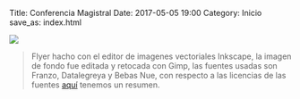 Title: Conferencia Magistral
Date: 2017-05-05 19:00
Category: Inicio
save_as: index.html


<img src="../theme/images/Flyer.png" srcset="image-2x.png 2x" align="middle" class="responsive-image"/>

> Flyer hacho con el editor de imagenes vectoriales  Inkscape, la imagen de fondo fue editada y retocada con Gimp, las fuentes usadas son Franzo, Datalegreya y Bebas Nue, con respecto a las licencias de las fuentes [aquí](https://fontlibrary.org/en/guidebook/font_licensing) tenemos un resumen. 